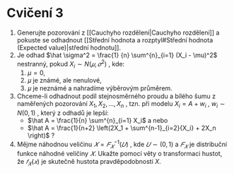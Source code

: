 # Cvičení 3
1. Generujte pozorování z [[Cauchyho rozdělení|Cauchyho rozdělení]] a pokuste se odhadnout [[Střední hodnota a rozptyl#Střední hodnota (Expected value)|střední hodnotu]]. 
2. Je odhad $\hat \sigma^2 = \frac{1} {n} \sum^{n}_{i=1} (X_i - \mu)^2$ nestranný, pokud $X_i\sim N(𝜇, 𝜎^2)$ , kde: 
	1. $\mu = 0$, 
	2. 𝜇 je známé, ale nenulové, 
	3. 𝜇 je neznámé a nahradíme výběrovým průměrem. 
3. Chceme-li odhadnout podíl stejnosměrného proudu a bílého šumu z naměřených pozorování $X_1, X_2, … , X_n$ , tzn. při modelu $X_i = A + w_i$ , $w_i\sim N(0,1)$ , který z odhadů je lepší: 
	- $\hat A = \frac{1}{n} \sum^{n}_{i=1} X_i$ a nebo 
	- $\hat A = \frac{1}{n+2} \left(2X_1 + \sum^{n-1}_{i=2}{X_i} + 2X_n \right)$ ?
4. Mějme náhodnou veličinu $𝑋 = 𝐹_𝑋^{-1}(𝑈)$ , kde $𝑈\sim (0,1)$ a $𝐹_𝑋$ je distribuční funkce náhodné veličiny $𝑋$. Ukažte pomocí věty o transformaci hustot, že $𝑓_𝑋(𝑥)$ je skutečně hustota pravděpodobnosti $X$.